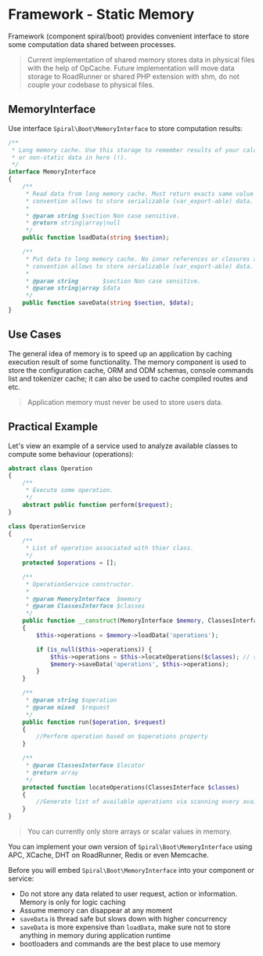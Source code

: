 # Framework - Static Memory
Framework (component spiral/boot) provides convenient interface to store some computation data shared between processes.  

> Current implementation of shared memory stores data in physical files with the help of OpCache. Future implementation will
move data storage to RoadRunner or shared PHP extension with shm, do not couple your codebase to physical files.  

## MemoryInterface
Use interface `Spiral\Boot\MemoryInterface` to store computation results:

```php
/**
 * Long memory cache. Use this storage to remember results of your calculations, do not store user
 * or non-static data in here (!).
 */
interface MemoryInterface
{
    /**
     * Read data from long memory cache. Must return exacts same value as saved or null. Current
     * convention allows to store serializable (var_export-able) data.
     *
     * @param string $section Non case sensitive.
     * @return string|array|null
     */
    public function loadData(string $section);

    /**
     * Put data to long memory cache. No inner references or closures are allowed. Current
     * convention allows to store serializable (var_export-able) data.
     *
     * @param string       $section Non case sensitive.
     * @param string|array $data
     */
    public function saveData(string $section, $data);
}
```

## Use Cases
The general idea of memory is to speed up an application by caching execution result of some functionality. The memory component 
is used to store the configuration cache, ORM and ODM schemas, console commands list and tokenizer cache; 
it can also be used to cache compiled routes and etc.
 
 > Application memory must never be used to store users data.

## Practical Example
Let's view an example of a service used to analyze available classes to compute some behaviour (operations):

```php
abstract class Operation 
{
    /**
     * Execute some operation.
     */
    abstract public function perform($request);
}

class OperationService
{
    /**
     * List of operation associated with thier class.
     */
    protected $operations = [];

    /**
     * OperationService constructor.
     *
     * @param MemoryInterface  $memory
     * @param ClassesInterface $classes
     */
    public function __construct(MemoryInterface $memory, ClassesInterface $classes)
    {
        $this->operations = $memory->loadData('operations');

        if (is_null($this->operations)) {
            $this->operations = $this->locateOperations($classes); // slow operation
            $memory->saveData('operations', $this->operations);
        }      
    }

    /**
     * @param string $operation
     * @param mixed  $request
     */
    public function run($operation, $request)
    {
        //Perform operation based on $operations property
    }

    /**
     * @param ClassesInterface $locator
     * @return array
     */
    protected function locateOperations(ClassesInterface $classes)
    {
        //Generate list of available operations via scanning every available class
    }
}
```

> You can currently only store arrays or scalar values in memory.

You can implement your own version of `Spiral\Boot\MemoryInterface` using APC, XCache, DHT on RoadRunner, Redis or even Memcache. 

Before you will embed `Spiral\Boot\MemoryInterface` into your component or service:
* Do not store any data related to user request, action or information. Memory is only for logic caching
* Assume memory can disappear at any moment
* `saveData` is thread safe but slows down with higher concurrency
* `saveData` is more expensive than `loadData`, make sure not to store anything in memory during application runtime
* bootloaders and commands are the best place to use memory
